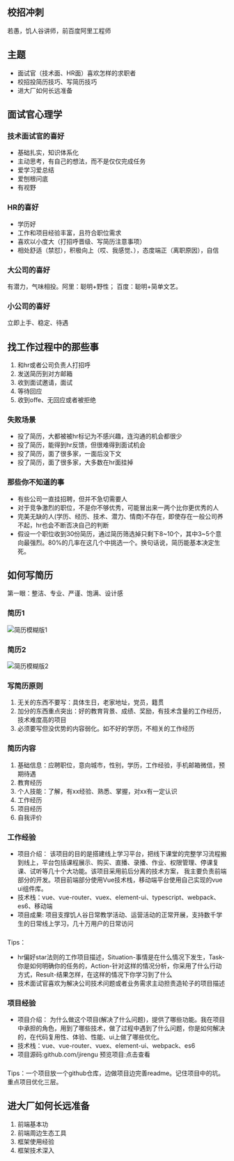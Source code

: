 ## 校招冲刺
若愚，饥人谷讲师，前百度阿里工程师

## 主题
- 面试官（技术面、HR面）喜欢怎样的求职者
- 校招投简历技巧、写简历技巧
- 进大厂如何长远准备

## 面试官心理学

### 技术面试官的喜好

- 基础扎实，知识体系化
- 主动思考，有自己的想法，而不是仅仅完成任务
- 爱学习爱总结
- 爱刨根问底
- 有视野


### HR的喜好

- 学历好
- 工作和项目经验丰富，且符合职位需求
- 喜欢以小度大（打招呼晋级、写简历注意事项）
- 相处舒适（禁怼），积极向上（哎、我感觉、），态度端正（离职原因），自信


### 大公司的喜好
有潜力，气味相投。阿里：聪明+野性； 百度：聪明+简单文艺。

### 小公司的喜好
立即上手、稳定、待遇

## 找工作过程中的那些事
1. 和hr或者公司负责人打招呼
2. 发送简历到对方邮箱
3. 收到面试邀请，面试
4. 等待回应
5. 收到offe、无回应或者被拒绝

### 失败场景

- 投了简历，大都被被hr标记为不感兴趣，连沟通的机会都很少
- 投了简历，能得到hr反馈，但很难得到面试机会
- 投了简历，面了很多家，一面后没下文
- 投了简历，面了很多家，大多数在hr面挂掉


### 那些你不知道的事
- 有些公司一直挂招聘，但并不急切需要人
- 对于竞争激烈的职位，不是你不够优秀，可能冒出来一两个比你更优秀的人
- 完美无缺的人(学历、经历、技术、潜力、情商)不存在，即使存在一般公司养不起，hr也会不断否决自己的判断
- 假设一个职位收到30份简历，通过简历筛选掉只剩下8~10个，其中3~5个意向最强烈。80%的几率在这几个中挑选一个。换句话说，简历能基本决定生死。


## 如何写简历
第一眼：整洁、专业、严谨、饱满、设计感

### 简历1
![简历模糊版1](https://cloud.hunger-valley.com/简历背景1.png-big)

### 简历2
![简历模糊版2](https://cloud.hunger-valley.com/简历背景2.png-big)

### 写简历原则
1. 无关的东西不要写：具体生日，老家地址，党员，籍贯
2. 加分的东西重点突出：好的教育背景、成绩、奖励，有技术含量的工作经历，技术难度高的项目
3. 必须要写但没优势的内容弱化。如不好的学历，不相关的工作经历

### 简历内容
1. 基础信息：应聘职位，意向城市，性别，学历，工作经验，手机邮箱微信，预期待遇
2. 教育经历
3. 个人技能：了解，有xx经验、熟悉、掌握，对xx有一定认识
4. 工作经历
5. 项目经历
6. 自我评价

### 工作经验
- 项目介绍： 该项目的目的是搭建线上学习平台，把线下课堂的完整学习流程搬到线上，平台包括课程展示、购买、直播、录播、作业、权限管理、停课复课、试听等几十个大功能。该项目采用前后分离的技术方案， 我主要负责前端部分的开发。项目前端部分使用Vue技术栈，移动端平台使用自己实现的vue ui组件库。
- 技术栈：vue、vue-router、vuex、element-ui、typescript、webpack、es6、移动端
- 项目成果: 项目支撑饥人谷日常教学活动、运营活动的正常开展，支持数千学生的日常线上学习，几十万用户的日常访问

### 
Tips： 

- hr偏好star法则的工作项目描述，Situation-事情是在什么情况下发生，Task-你是如何明确你的任务的，Action-针对这样的情况分析，你采用了什么行动方式，Result-结果怎样，在这样的情况下你学习到了什么
- 技术面试官喜欢为解决公司技术问题或者业务需求主动担责造轮子的项目描述


### 项目经验
- 项目介绍： 为什么做这个项目(解决了什么问题)，提供了哪些功能。我在项目中承担的角色，用到了哪些技术，做了过程中遇到了什么问题，你是如何解决的，在代码复用性、体验、性能、ui上做了哪些优化。
- 技术栈：vue、vue-router、vuex、element-ui、webpack、es6
- 项目源码:github.com/jirengu  预览项目:点击查看

### 
Tips：一个项目放一个github仓库，边做项目边完善readme。记住项目中的坑。重点项目优化三层。

## 进大厂如何长远准备
1. 前端基本功
2. 前端周边生态工具
3. 框架使用经验
4. 框架技术深入


